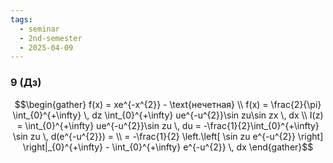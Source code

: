 ```yaml
---
tags:
  - seminar
  - 2nd-semester
  - 2025-04-09
---
```


### 9 (Дз)

$$\begin{gather}
f(x) = xe^{-x^{2}} - \text{нечетная} \\
f(x) = \frac{2}{\pi} \int_{0}^{+\infty} \, dz \int_{0}^{+\infty} ue^{-u^{2}}\sin zu\sin zx \, dx  \\
I(z) = \int_{0}^{+\infty} ue^{-u^{2}}\sin zu \, du = -\frac{1}{2}\int_{0}^{+\infty} \sin zu \, d(e^{-u^{2}}) = \\
= -\frac{1}{2} \left.\left[ \sin zu e^{-u^{2}} \right] \right|_{0}^{+\infty} - \int_{0}^{+\infty} e^{-u^{2}} \, dx 
\end{gather}$$